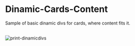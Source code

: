 # Dinamic-Cards-Content
Sample of basic dinamic divs for cards, where content fits it.<br><br>

![print-dinamicdivs](https://github.com/user-attachments/assets/58179500-73f7-431f-93ce-a690e43c5161)
